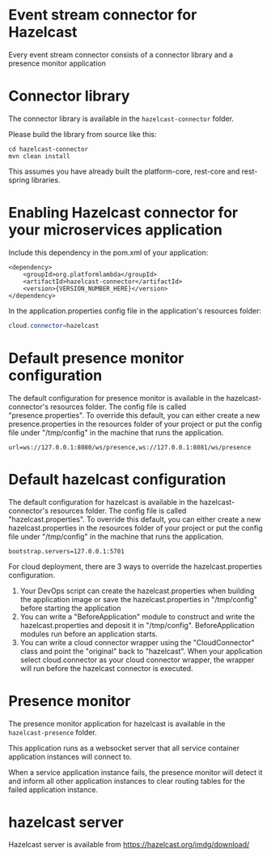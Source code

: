 # Event stream connector for Hazelcast

Every event stream connector consists of a connector library and a presence monitor application

# Connector library

The connector library is available in the `hazelcast-connector` folder.

Please build the library from source like this:
```
cd hazelcast-connector
mvn clean install
```
This assumes you have already built the platform-core, rest-core and rest-spring libraries.

# Enabling Hazelcast connector for your microservices application

Include this dependency in the pom.xml of your application:
```
<dependency>
    <groupId>org.platformlambda</groupId>
    <artifactId>hazelcast-connector</artifactId>
    <version>{VERSION_NUMBER_HERE}</version>
</dependency>
```

In the application.properties config file in the application's resources folder:
```java
cloud.connector=hazelcast
```

# Default presence monitor configuration

The default configuration for presence monitor is available in the hazelcast-connector's resources folder. The config file is called "presence.properties". To override this default, you can either create a new presence.properties in the resources folder of your project or put the config file under "/tmp/config" in the machine that runs the application.

```
url=ws://127.0.0.1:8080/ws/presence,ws://127.0.0.1:8081/ws/presence
```

# Default hazelcast configuration

The default configuration for hazelcast is available in the hazelcast-connector's resources folder. The config file is called "hazelcast.properties". To override this default, you can either create a new hazelcast.properties in the resources folder of your project or put the config file under "/tmp/config" in the machine that runs the application.

```
bootstrap.servers=127.0.0.1:5701
```

For cloud deployment, there are 3 ways to override the hazelcast.properties configuration.

1. Your DevOps script can create the hazelcast.properties when building the application image or save the hazelcast.properties in "/tmp/config" before starting the application
2. You can write a "BeforeApplication" module to construct and write the hazelcast.properties and deposit it in "/tmp/config". BeforeApplication modules run before an application starts.
3. You can write a cloud connector wrapper using the "CloudConnector" class and point the "original" back to "hazelcast". When your application select cloud.connector as your cloud connector wrapper, the wrapper will run before the hazelcast connector is executed.

# Presence monitor

The presence monitor application for hazelcast is available in the `hazelcast-presence` folder.

This application runs as a websocket server that all service container application instances will connect to.

When a service application instance fails, the presence monitor will detect it and inform all other application instances to clear routing tables for the failed application instance.

# hazelcast server

Hazelcast server is available from https://hazelcast.org/imdg/download/
